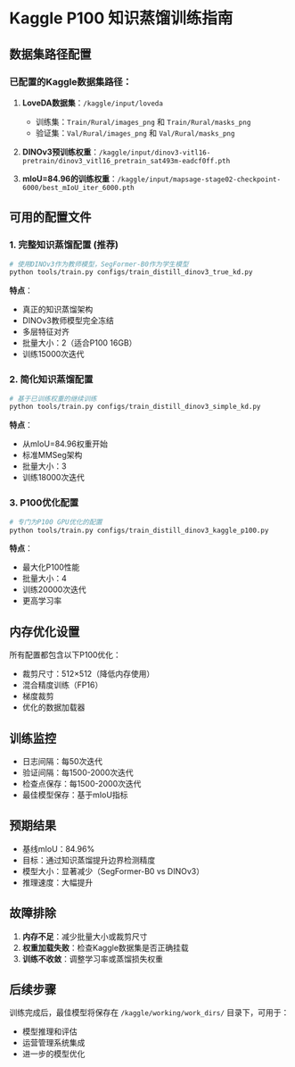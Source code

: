 # Kaggle P100 知识蒸馏训练指南

## 数据集路径配置

### 已配置的Kaggle数据集路径：

1. **LoveDA数据集**：`/kaggle/input/loveda`
   - 训练集：`Train/Rural/images_png` 和 `Train/Rural/masks_png`
   - 验证集：`Val/Rural/images_png` 和 `Val/Rural/masks_png`

2. **DINOv3预训练权重**：`/kaggle/input/dinov3-vitl16-pretrain/dinov3_vitl16_pretrain_sat493m-eadcf0ff.pth`

3. **mIoU=84.96的训练权重**：`/kaggle/input/mapsage-stage02-checkpoint-6000/best_mIoU_iter_6000.pth`

## 可用的配置文件

### 1. 完整知识蒸馏配置 (推荐)
```bash
# 使用DINOv3作为教师模型，SegFormer-B0作为学生模型
python tools/train.py configs/train_distill_dinov3_true_kd.py
```
**特点**：
- 真正的知识蒸馏架构
- DINOv3教师模型完全冻结
- 多层特征对齐
- 批量大小：2（适合P100 16GB）
- 训练15000次迭代

### 2. 简化知识蒸馏配置
```bash
# 基于已训练权重的继续训练
python tools/train.py configs/train_distill_dinov3_simple_kd.py
```
**特点**：
- 从mIoU=84.96权重开始
- 标准MMSeg架构
- 批量大小：3
- 训练18000次迭代

### 3. P100优化配置
```bash
# 专门为P100 GPU优化的配置
python tools/train.py configs/train_distill_dinov3_kaggle_p100.py
```
**特点**：
- 最大化P100性能
- 批量大小：4
- 训练20000次迭代
- 更高学习率

## 内存优化设置

所有配置都包含以下P100优化：
- 裁剪尺寸：512×512（降低内存使用）
- 混合精度训练（FP16）
- 梯度裁剪
- 优化的数据加载器

## 训练监控

- 日志间隔：每50次迭代
- 验证间隔：每1500-2000次迭代
- 检查点保存：每1500-2000次迭代
- 最佳模型保存：基于mIoU指标

## 预期结果

- 基线mIoU：84.96%
- 目标：通过知识蒸馏提升边界检测精度
- 模型大小：显著减少（SegFormer-B0 vs DINOv3）
- 推理速度：大幅提升

## 故障排除

1. **内存不足**：减少批量大小或裁剪尺寸
2. **权重加载失败**：检查Kaggle数据集是否正确挂载
3. **训练不收敛**：调整学习率或蒸馏损失权重

## 后续步骤

训练完成后，最佳模型将保存在 `/kaggle/working/work_dirs/` 目录下，可用于：
- 模型推理和评估
- 运营管理系统集成
- 进一步的模型优化